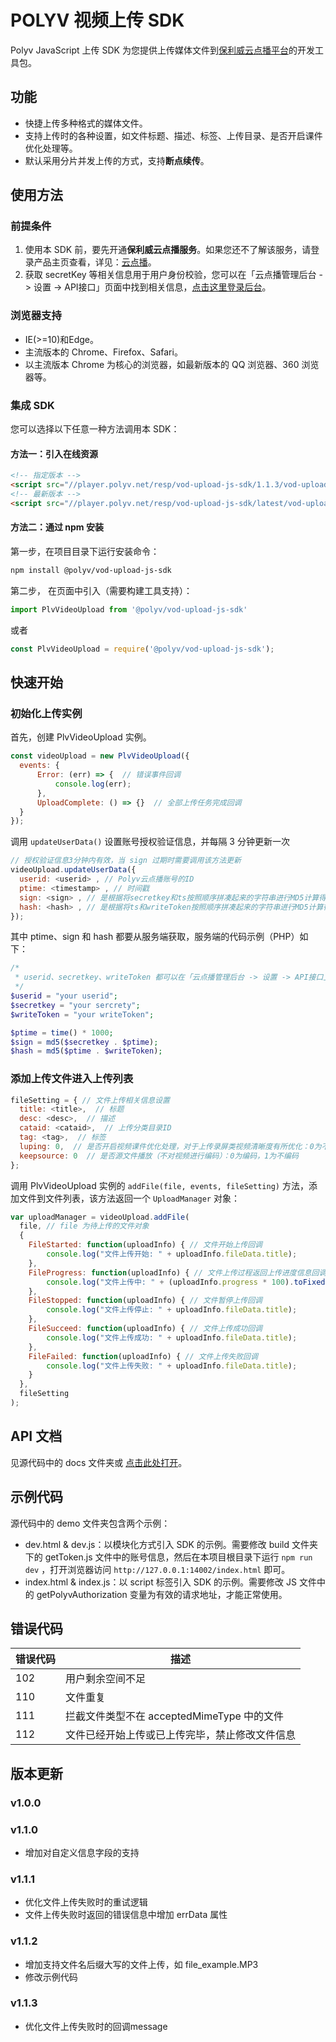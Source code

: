 # POLYV 视频上传 SDK
Polyv JavaScript 上传 SDK 为您提供上传媒体文件到[保利威云点播平台](http://www.polyv.net/vod/)的开发工具包。


## 功能
- 快捷上传多种格式的媒体文件。
- 支持上传时的各种设置，如文件标题、描述、标签、上传目录、是否开启课件优化处理等。
- 默认采用分片并发上传的方式，支持**断点续传**。


## 使用方法

### 前提条件
1. 使用本 SDK 前，要先开通**保利威云点播服务**。如果您还不了解该服务，请登录产品主页查看，详见：[云点播](http://www.polyv.net/vod/)。
2. 获取 secretKey 等相关信息用于用户身份校验，您可以在「云点播管理后台 -> 设置 -> API接口」页面中找到相关信息，[点击这里登录后台](http://my.polyv.net/v2/login)。

### 浏览器支持
- IE(>=10)和Edge。
- 主流版本的 Chrome、Firefox、Safari。
- 以主流版本 Chrome 为核心的浏览器，如最新版本的 QQ 浏览器、360 浏览器等。

### 集成 SDK
您可以选择以下任意一种方法调用本 SDK：

#### 方法一：引入在线资源
```html
<!-- 指定版本 -->
<script src="//player.polyv.net/resp/vod-upload-js-sdk/1.1.3/vod-upload-js-sdk.min.js"></script>
<!-- 最新版本 -->
<script src="//player.polyv.net/resp/vod-upload-js-sdk/latest/vod-upload-js-sdk.min.js"></script>
```

#### 方法二：通过 npm 安装

第一步，在项目目录下运行安装命令：

```bash
npm install @polyv/vod-upload-js-sdk
```

第二步， 在页面中引入（需要构建工具支持）：

```js
import PlvVideoUpload from '@polyv/vod-upload-js-sdk'
```
或者
```js
const PlvVideoUpload = require('@polyv/vod-upload-js-sdk');
```


## 快速开始

### 初始化上传实例

首先，创建 PlvVideoUpload 实例。
```js
const videoUpload = new PlvVideoUpload({
  events: {
      Error: (err) => {  // 错误事件回调
          console.log(err);
      },
      UploadComplete: () => {}  // 全部上传任务完成回调
  }
});
```

调用 `updateUserData()` 设置账号授权验证信息，并每隔 3 分钟更新一次
```js
// 授权验证信息3分钟内有效，当 sign 过期时需要调用该方法更新
videoUpload.updateUserData({
  userid: <userid> , // Polyv云点播账号的ID
  ptime: <timestamp> , // 时间戳
  sign: <sign> , // 是根据将secretkey和ts按照顺序拼凑起来的字符串进行MD5计算得到的值
  hash: <hash> , // 是根据将ts和writeToken按照顺序拼凑起来的字符串进行MD5计算得到的值
});
```

其中 ptime、sign 和 hash 都要从服务端获取，服务端的代码示例（PHP）如下：

```php
/* 
 * userid、secretkey、writeToken 都可以在「云点播管理后台 -> 设置 -> API接口」页面中找到。
 */
$userid = "your userid";
$secretkey = "your sercrety";
$writeToken = "your writeToken";

$ptime = time() * 1000;
$sign = md5($secretkey . $ptime);
$hash = md5($ptime . $writeToken);
```

### 添加上传文件进入上传列表
```js
fileSetting = { // 文件上传相关信息设置
  title: <title>,  // 标题
  desc: <desc>,  // 描述
  cataid: <cataid>,  // 上传分类目录ID
  tag: <tag>,  // 标签
  luping: 0,  // 是否开启视频课件优化处理，对于上传录屏类视频清晰度有所优化：0为不开启，1为开启
  keepsource: 0  // 是否源文件播放（不对视频进行编码）：0为编码，1为不编码
};
```

调用 PlvVideoUpload 实例的 `addFile(file, events, fileSetting)` 方法，添加文件到文件列表，该方法返回一个 `UploadManager` 对象：

```js
var uploadManager = videoUpload.addFile(
  file, // file 为待上传的文件对象
  { 
    FileStarted: function(uploadInfo) { // 文件开始上传回调
        console.log("文件上传开始: " + uploadInfo.fileData.title);
    },
    FileProgress: function(uploadInfo) { // 文件上传过程返回上传进度信息回调
        console.log("文件上传中: " + (uploadInfo.progress * 100).toFixed(2) + '%');
    },
    FileStopped: function(uploadInfo) { // 文件暂停上传回调
        console.log("文件上传停止: " + uploadInfo.fileData.title);
    },
    FileSucceed: function(uploadInfo) { // 文件上传成功回调
        console.log("文件上传成功: " + uploadInfo.fileData.title);
    },
    FileFailed: function(uploadInfo) { // 文件上传失败回调
        console.log("文件上传失败: " + uploadInfo.fileData.title);
    }
  },
  fileSetting
);
```


## API 文档
见源代码中的 docs 文件夹或 [点击此处打开](https://polyv.github.io/vod-upload-js-sdk/api/1.x/index.html)。


## 示例代码
源代码中的 demo 文件夹包含两个示例：

- dev.html & dev.js：以模块化方式引入 SDK 的示例。需要修改 build 文件夹下的 getToken.js 文件中的账号信息，然后在本项目根目录下运行 `npm run dev` ，打开浏览器访问 `http://127.0.0.1:14002/index.html` 即可。
- index.html & index.js：以 script 标签引入 SDK 的示例。需要修改 JS 文件中的 getPolyvAuthorization 变量为有效的请求地址，才能正常使用。


## 错误代码
| 错误代码 | 描述 |
| -- | -- |
| 102 | 用户剩余空间不足 |
| 110 | 文件重复 |
| 111 | 拦截文件类型不在 acceptedMimeType 中的文件 |
| 112 | 文件已经开始上传或已上传完毕，禁止修改文件信息 |


## 版本更新
### v1.0.0
### v1.1.0
- 增加对自定义信息字段的支持
### v1.1.1
- 优化文件上传失败时的重试逻辑
- 文件上传失败时返回的错误信息中增加 errData 属性
### v1.1.2
- 增加支持文件名后缀大写的文件上传，如 file_example.MP3
- 修改示例代码
### v1.1.3
- 优化文件上传失败时的回调message